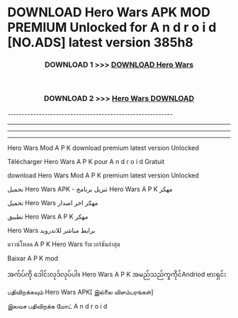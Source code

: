# DOWNLOAD Hero Wars  APK MOD PREMIUM Unlocked for A n d r o i d [NO.ADS] latest version 385h8 



<div align="center">

<h3>DOWNLOAD 1 >>> <a href="https://getmod2.web.app/?judul=Hero Wars ">DOWNLOAD Hero Wars </a></h3><br>

<h3>DOWNLOAD 2 >>> <a href="https://getmod2.web.app/?judul=Hero Wars ">Hero Wars  DOWNLOAD </a></h3>

</div>
----------------------------------------------------------

----------------------------------------------------------

----------------------------------------------------------

----------------------------------------------------------

Hero Wars  Mod A P K download premium latest version Unlocked

Télécharger Hero Wars  A P K pour A n d r o i d Gratuit

download Hero Wars  Mod A P K premium latest version Unlocked

تحميل Hero Wars  APK - تنزيل برنامج Hero Wars  A P K مهكر

تحميل Hero Wars  مهكر اخر اصدار

تطبيق Hero Wars  A P K مهكر

Hero Wars  برابط مباشر للاندرويد

ดาวน์โหลด A P K Hero Wars  รับเวอร์ชันล่าสุด

Baixar A P K mod

အက်ပ်ကို ဒေါင်းလုဒ်လုပ်ပါ။ Hero Wars  A P K အမည်သည်ကူကိုင်Andriod ဗားရှင်း

பதிவிறக்கவும் Hero Wars  APK[ இல்லை விளம்பரங்கள்] 
 
இலவச பதிவிறக்க மோட் A n d r o i d



